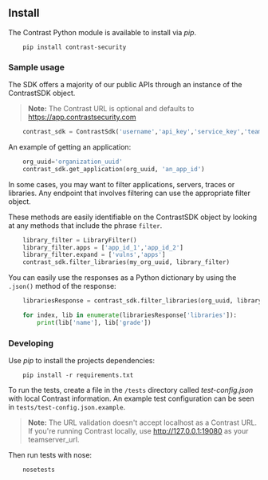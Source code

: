 <!--
title: "Python SDK"
description: "Install and use Python SDK"
tags: "python sdk agent installation develop"
-->


## Install
The Contrast Python module is available to install via *pip*.
```commandline
    pip install contrast-security
```

### Sample usage
The SDK offers a majority of our public APIs through an instance of the ContrastSDK object.

> **Note:** The Contrast URL is optional and defaults to https://app.contrastsecurity.com

```python
    contrast_sdk = ContrastSdk('username','api_key','service_key','teamserver_url')
```

An example of getting an application:
```python
    org_uuid='organization_uuid'
    contrast_sdk.get_application(org_uuid, 'an_app_id')
```

In some cases, you may want to filter applications, servers, traces or libraries. Any endpoint that involves filtering can use the appropriate filter object.

These methods are easily identifiable on the ContrastSDK object by looking at any methods that include the phrase `filter`.

```python
    library_filter = LibraryFilter()
    library_filter.apps = ['app_id_1','app_id_2']
    library_filter.expand = ['vulns','apps']
    contrast_sdk.filter_libraries(my_org_uuid, library_filter)
```

You can easily use the responses as a Python dictionary by using the `.json()` method of the response:

```python
    librariesResponse = contrast_sdk.filter_libraries(org_uuid, library_filter).json()

    for index, lib in enumerate(librariesResponse['libraries']):
        print(lib['name'], lib['grade'])
```

### Developing
Use *pip* to install the projects dependencies:

```commandline
    pip install -r requirements.txt
```

To run the tests, create a file in the `/tests` directory called *test-config.json* with local Contrast information. An example test configuration can be seen in `tests/test-config.json.example`.

> **Note:** The URL validation doesn't accept localhost as a Contrast URL. If you're running Contrast locally, use http://127.0.0.1:19080 as your teamserver_url.

Then run tests with nose:

```commandline
    nosetests
```
